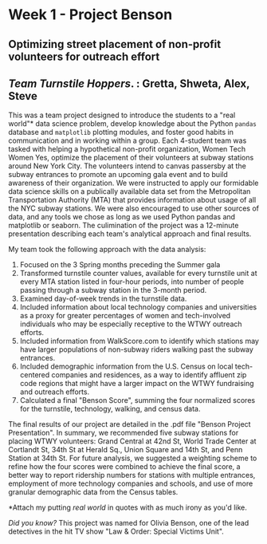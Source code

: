 # Week 1 - Project Benson
## Optimizing street placement of non-profit volunteers for outreach effort

## _Team Turnstile Hoppers_. :  Gretta, Shweta, Alex, Steve

This was a team project designed to introduce the students to a "real world"* data science problem, develop knowledge about the Python ```pandas``` database and ```matplotlib``` plotting modules, and foster good habits in communication and in working within a group. Each 4-student team was tasked with helping a hypothetical non-profit organization, Women Tech Women Yes, optimize the placement of their volunteers at subway stations around New York City. The volunteers intend to canvas passersby at the subway entrances to promote an upcoming gala event and to build awareness of their organization. We were instructed to apply our formidable data science skills on a publically available data set from the Metropolitan Transportation Authority (MTA) that provides information about usage of all the NYC subway stations. We were also encouraged to use other sources of data, and any tools we chose as long as we used Python pandas and matplotlib or seaborn. The culimination of the project was a 12-minute presentation describing each team's analytical approach and final results.

My team took the following approach with the data analysis:
1. Focused on the 3 Spring months preceding the Summer gala
2. Transformed turnstile counter values, available for every turnstile unit at every MTA station listed in four-hour periods, into number of people passing through a subway station in the 3-month period.
3. Examined day-of-week trends in the turnstile data.
4. Included information about local technology companies and universities as a proxy for greater percentages of women and tech-involved individuals who may be especially receptive to the WTWY outreach efforts.
5. Included information from WalkScore.com to identify which stations may have larger populations of non-subway riders walking past the subway entrances.
6. Included demographic information from the U.S. Census on local tech-centered companies and residences, as a way to identify affluent zip code regions that might have a larger impact on the WTWY fundraising and outreach efforts.
7. Calculated a final "Benson Score", summing the four normalized scores for the turnstile, technology, walking, and census data.

The final results of our project are detailed in the .pdf file "Benson Project Presentation". In summary, we recommended five subway stations for placing WTWY volunteers: Grand Central at 42nd St, World Trade Center at Cortlandt St, 34th St at Herald Sq., Union Square and 14th St, and Penn Station at 34th St. For future analysis, we suggested a weighting scheme to refine how the four scores were combined to achieve the final score, a better way to report ridership numbers for stations with multiple entrances, employment of more technology companies and schools, and use of more granular demographic data from the Census tables. 


*Attach my putting _real world_ in quotes with as much irony as you'd like.

_Did you know?_  This project was named for Olivia Benson, one of the lead detectives in the hit TV show "Law & Order: Special Victims Unit".
